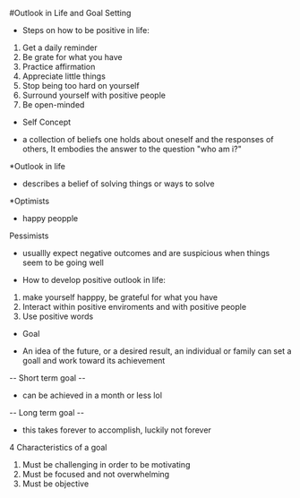 #Outlook in Life and Goal Setting

* Steps on how to be positive in life:
1. Get a daily reminder
2. Be grate for what you have
3. Practice affirmation
4. Appreciate little things
5. Stop being too hard on yourself
6. Surround yourself with positive people
7. Be open-minded

* Self Concept
- a collection of beliefs one holds about oneself and the responses of others, It embodies the answer to the question "who am i?"

*Outlook in life
- describes a belief of solving things or ways to solve 

*Optimists
- happy peopple

Pessimists
- usuallly expect negative outcomes and are suspicious when things seem to be going well

* How to develop positive outlook in life:
1. make yourself happpy, be grateful for what you have
2. Interact within positive enviroments and with positive people
3. Use positive words

* Goal 
- An idea of the future, or a desired result, an individual or family can set a goall and work toward its achievement

-- Short term goal --
- can be achieved in a month or less lol

-- Long term goal --
- this takes forever to accomplish, luckily not forever

4 Characteristics of a goal
1. Must be challenging in order to be motivating
2. Must be focused and not overwhelming
3. Must be objective

